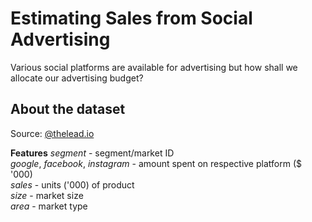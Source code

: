 # Estimating Sales from Social Advertising
Various social platforms are available for advertising but how shall we allocate our advertising budget?

## About the dataset
Source: [@thelead.io](https://github.com/theleadio/datascience_demo/blob/master/social-ads-raw.xlsx?raw=true)

**Features**
*segment* - segment/market ID  
*google*, *facebook*, *instagram* - amount spent on respective platform ($ '000)  
*sales* - units ('000) of product  
*size* - market size  
*area* - market type

